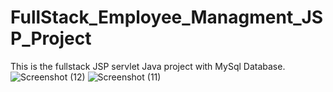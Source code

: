# FullStack_Employee_Managment_JSP_Project
This is the fullstack JSP servlet Java project with MySql Database.
![Screenshot (12)](https://github.com/sandeshwalunj/FullStack_Employee_Managment_JSP_Project/assets/85930930/ba909f67-5a7a-425a-b601-590ad1373400)
![Screenshot (11)](https://github.com/sandeshwalunj/FullStack_Employee_Managment_JSP_Project/assets/85930930/333e6224-cf4d-4f88-9600-85ed2d71fc94)
